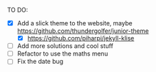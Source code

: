 TO DO:
- [x] Add a slick theme to the website, maybe https://github.com/thundergolfer/junior-theme
  - [x] https://github.com/piharpi/jekyll-klise
- [ ] Add more solutions and cool stuff
- [ ] Refactor to use the maths menu
- [ ] Fix the date bug